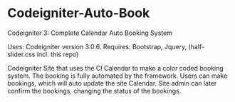 # Codeigniter-Auto-Book
Codeigniter 3: Complete Calendar Auto Booking System

Uses: Codeigniter version 3.0.6.
Requires: Bootstrap, Jquery, (half-slider.css incl. this repo)

Codeigniter Site that uses the CI Calendar to make a color coded booking system. The booking is fully automated by the framework. 
Users can make bookings, which will auto update the site Calendar. Site admin can later confirm the bookings, changing the status of
the bookings.

